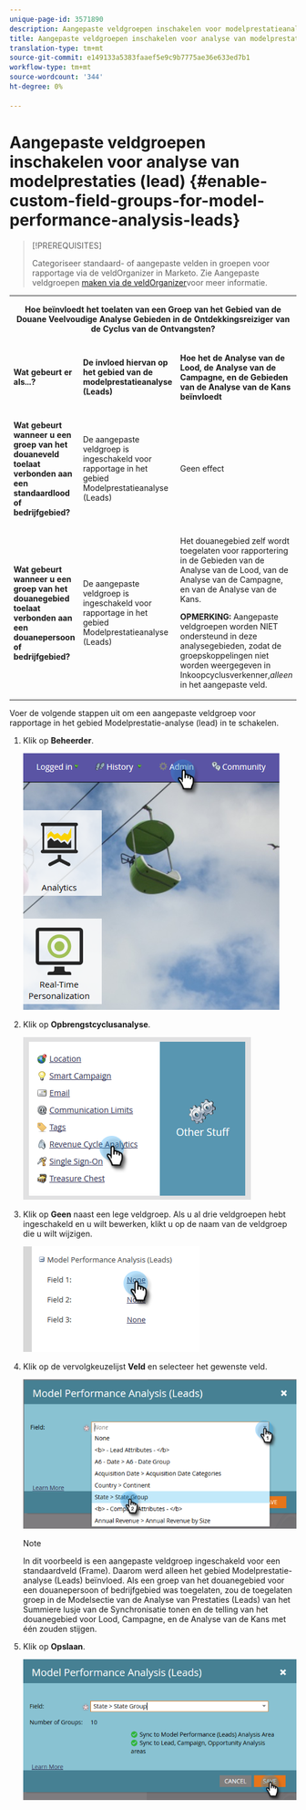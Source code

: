 ```yaml
---
unique-page-id: 3571890
description: Aangepaste veldgroepen inschakelen voor modelprestatieanalyse (leadAds) - Marketo Docs - Productdocumentatie
title: Aangepaste veldgroepen inschakelen voor analyse van modelprestaties (lead)
translation-type: tm+mt
source-git-commit: e149133a5383faaef5e9c9b7775ae36e633ed7b1
workflow-type: tm+mt
source-wordcount: '344'
ht-degree: 0%

---
```



# Aangepaste veldgroepen inschakelen voor analyse van modelprestaties (lead) {#enable-custom-field-groups-for-model-performance-analysis-leads}

>[!PREREQUISITES]
>
>Categoriseer standaard- of aangepaste velden in groepen voor rapportage via de veldOrganizer in Marketo. Zie Aangepaste veldgroepen [maken via de veldOrganizer](/help/marketo/product-docs/reporting/revenue-cycle-analytics/revenue-tools/field-organizers/create-custom-field-groups-using-the-field-organizer.md)voor meer informatie.

<table> 
 <tbody> 
  <tr> 
   <td colspan="3" rowspan="1"><p align="center"><strong>Hoe beïnvloedt het toelaten van een Groep van het Gebied van de Douane Veelvoudige Analyse Gebieden in de Ontdekkingsreiziger van de Cyclus van de Ontvangsten?</strong></p></td> 
  </tr> 
  <tr> 
   <td colspan="1" rowspan="1"><p><strong>Wat gebeurt er als...?</strong></p></td> 
   <td colspan="1" rowspan="1"><p><strong>De invloed hiervan op het gebied van de modelprestatieanalyse (Leads)</strong></p></td> 
   <td colspan="1" rowspan="1"><p><strong>Hoe het de Analyse van de Lood, de Analyse van de Campagne, en de Gebieden van de Analyse van de Kans beïnvloedt</strong></p></td> 
  </tr> 
  <tr> 
   <td colspan="1" rowspan="1"><p><strong>Wat gebeurt wanneer u een groep van het douaneveld toelaat verbonden aan een standaardlood of bedrijfgebied?</strong></p></td> 
   <td colspan="1" rowspan="1"><p>De aangepaste veldgroep is ingeschakeld voor rapportage in het gebied Modelprestatieanalyse (Leads)</p></td> 
   <td colspan="1" rowspan="1"><p>Geen effect</p></td> 
  </tr> 
  <tr> 
   <td colspan="1" rowspan="1"><p><strong>Wat gebeurt wanneer u een groep van het douanegebied toelaat verbonden aan een douanepersoon of bedrijfgebied?</strong></p></td> 
   <td colspan="1" rowspan="1"><p>De aangepaste veldgroep is ingeschakeld voor rapportage in het gebied Modelprestatieanalyse (Leads)</p></td> 
   <td colspan="1" rowspan="1"><p>Het douanegebied zelf wordt toegelaten voor rapportering in de Gebieden van de Analyse van de Lood, van de Analyse van de Campagne, en van de Analyse van de Kans.</p><p><strong>OPMERKING:</strong> Aangepaste veldgroepen worden NIET ondersteund in deze analysegebieden, zodat de groepskoppelingen niet worden weergegeven in Inkoopcyclusverkenner,<em>alleen</em> in het aangepaste veld.</p></td> 
  </tr> 
 </tbody> 
</table>

Voer de volgende stappen uit om een aangepaste veldgroep voor rapportage in het gebied Modelprestatie-analyse (lead) in te schakelen.

1. Klik op **Beheerder**.

   ![](assets/one-1.png)

1. Klik op **Opbrengstcyclusanalyse**.

   ![](assets/two-1.png)

1. Klik op **Geen** naast een lege veldgroep. Als u al drie veldgroepen hebt ingeschakeld en u wilt bewerken, klikt u op de naam van de veldgroep die u wilt wijzigen.

   ![](assets/three.png)

1. Klik op de vervolgkeuzelijst **Veld** en selecteer het gewenste veld.

   ![](assets/four-1.png)

   >[!NOTE]
   >
   >In dit voorbeeld is een aangepaste veldgroep ingeschakeld voor een standaardveld (Frame). Daarom werd alleen het gebied Modelprestatie-analyse (Leads) beïnvloed. Als een groep van het douanegebied voor een douanepersoon of bedrijfgebied was toegelaten, zou de toegelaten groep in de Modelsectie van de Analyse van Prestaties (Leads) van het Summiere lusje van de Synchronisatie tonen en de telling van het douanegebied voor Lood, Campagne, en de Analyse van de Kans met één zouden stijgen.

1. Klik op **Opslaan**.

   ![](assets/five-1.png)

